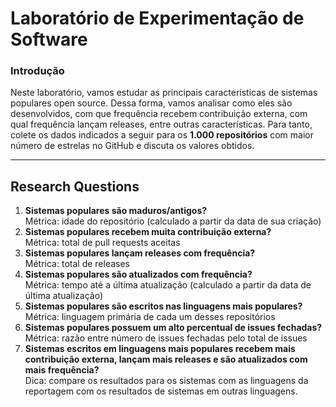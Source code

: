 # Laboratório de Experimentação de Software

### Introdução

Neste laboratório, vamos estudar as principais características de sistemas populares open source. Dessa forma, vamos analisar como eles são desenvolvidos, com que frequência recebem contribuição externa, com qual frequência lançam releases, entre outras características. Para tanto, colete os dados indicados a seguir para os **1.000 repositórios** com maior número de estrelas no GitHub e discuta os valores obtidos.

***

## Research Questions 

1. **Sistemas populares são maduros/antigos?**  
Métrica: idade do repositório (calculado a partir da data de sua criação)
2. **Sistemas populares recebem muita contribuição externa?**  
Métrica: total de pull requests aceitas
3. **Sistemas populares lançam releases com frequência?**  
Métrica: total de releases
4. **Sistemas populares são atualizados com frequência?**  
Métrica: tempo até a última atualização (calculado a partir da data de última atualização)
5. **Sistemas populares são escritos nas linguagens mais populares?**  
Métrica: linguagem primária de cada um desses repositórios
6. **Sistemas populares possuem um alto percentual de issues fechadas?**  
Métrica: razão entre número de issues fechadas pelo total de issues
7. **Sistemas escritos em linguagens mais populares recebem mais contribuição externa, lançam mais releases e são atualizados com mais frequência?**  
Dica: compare os resultados para os sistemas com as linguagens da reportagem com os resultados de sistemas em outras linguagens.
